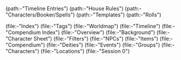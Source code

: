 (path:-"Timeline Entries")
(path:-"House Rules")
(path:-"Characters/Booker/Spells")
(path:-"Templates")
(path:-"Rolls")

(file:-"Index")
(file:-"Tags")
(file:-"Worldmap")
(file:-"Timeline")
(file:-"Compendium Index")
(file:-"Overview")
(file:-"Background")
(file:-"Character Sheet")
(file:-"Filters")
(file:-"NPCs")
(file:-"Items")
(file:-"Compendium")
(file:-"Deities")
(file:-"Events")
(file:-"Groups")
(file:-"Characters")
(file:-"Locations")
(file:-"Session 0")